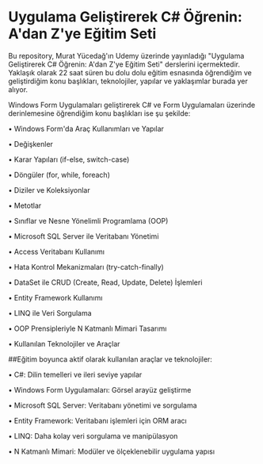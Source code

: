 # Uygulama Geliştirerek C# Öğrenin: A'dan Z'ye Eğitim Seti
Bu repository, Murat Yücedağ'ın Udemy üzerinde yayınladığı "Uygulama Geliştirerek C# Öğrenin: A'dan Z'ye Eğitim Seti" derslerini içermektedir. Yaklaşık olarak 22 saat süren bu dolu dolu eğitim esnasında öğrendiğim ve geliştirdiğim konu başlıkları, teknolojiler, yapılar ve yaklaşımlar burada yer alıyor.

Windows Form Uygulamaları geliştirerek C# ve Form Uygulamaları üzerinde derinlemesine öğrendiğim konu başlıkları ise şu şekilde:

• Windows Form'da Araç Kullanımları ve Yapılar

• Değişkenler

• Karar Yapıları (if-else, switch-case)

• Döngüler (for, while, foreach)

• Diziler ve Koleksiyonlar

• Metotlar

• Sınıflar ve Nesne Yönelimli Programlama (OOP)

• Microsoft SQL Server ile Veritabanı Yönetimi

• Access Veritabanı Kullanımı

• Hata Kontrol Mekanizmaları (try-catch-finally)

• DataSet ile CRUD (Create, Read, Update, Delete) İşlemleri

• Entity Framework Kullanımı

• LINQ ile Veri Sorgulama

• OOP Prensipleriyle N Katmanlı Mimari Tasarımı

• Kullanılan Teknolojiler ve Araçlar

##Eğitim boyunca aktif olarak kullanılan araçlar ve teknolojiler:

• C#: Dilin temelleri ve ileri seviye yapılar

• Windows Form Uygulamaları: Görsel arayüz geliştirme

• Microsoft SQL Server: Veritabanı yönetimi ve sorgulama

• Entity Framework: Veritabanı işlemleri için ORM aracı

• LINQ: Daha kolay veri sorgulama ve manipülasyon

• N Katmanlı Mimari: Modüler ve ölçeklenebilir uygulama yapısı
